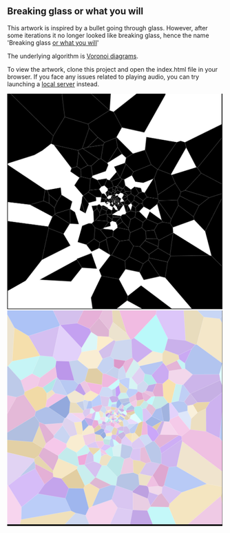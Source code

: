## Breaking glass or what you will

This artwork is inspired by a bullet going through glass. However, after some iterations it no longer looked like breaking glass, hence the name 'Breaking glass [or what you will](https://en.wikipedia.org/wiki/Twelfth_Night)'

The underlying algorithm is [Voronoi diagrams](https://en.wikipedia.org/wiki/Voronoi_diagram).

To view the artwork, clone this project and open the index.html file in your browser.
If you face any issues related to playing audio, you can try launching a [local server](https://developer.mozilla.org/en-US/docs/Learn_web_development/Howto/Tools_and_setup/set_up_a_local_testing_server) instead.

<img src="https://github.com/yogyagamage/algorithmic-art/blob/main/glass/glass-bw.png?raw=true" alt="" width="500" height="500">

<img src="https://github.com/yogyagamage/algorithmic-art/blob/main/glass/glass.png?raw=true" alt="" width="500" height="500">
